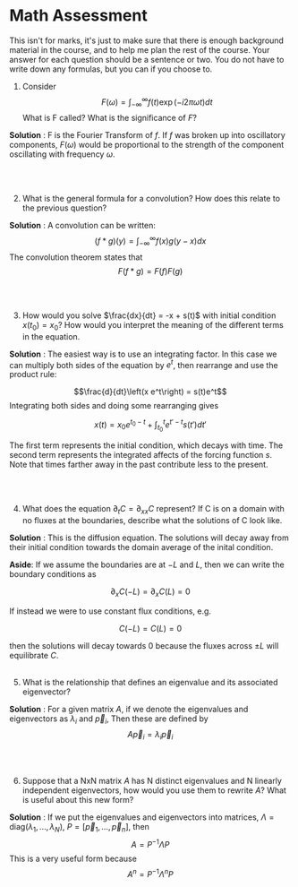 # Math Assessment 

This isn't for marks, it's just to make sure that there is enough background material in the course, and to help me plan the rest of the course. Your answer for each question should be a sentence or two. You do not have to write down any formulas, but you can if you choose to.

1. Consider 
   $$F(\omega)=\int^\infty_{-\infty} f(t)\exp\left(-i 2\pi \omega t\right) dt$$
    What is F called? What is the significance of $F$?

**Solution** : F is the Fourier Transform of $f$. If $f$ was broken up into oscillatory components, $F(\omega)$ would be proportional to the strength of the component oscillating with frequency $\omega$.

<br>
<br>

2. What is the general formula for a convolution? How does this relate to the previous question?

**Solution** : A convolution can be written: 
   $$(f*g)(y) = \int^{\infty}_{-\infty} f(x)g(y-x) dx$$
   The convolution theorem states that 
   $$F(f*g)=F(f)F(g)$$

<br>
<br>

3. How would you solve $\frac{dx}{dt} = -x + s(t)$ with initial condition $x(t_0)=x_0$? How would you interpret the meaning of the different terms in the equation.

**Solution** : The easiest way is to use an integrating factor. In this case we can multiply both sides of the equation by $e^t$, then rearrange and use the product rule: 

   $$\frac{d}{dt}\left(x e^t\right) = s(t)e^t$$
   Integrating both sides and doing some rearranging gives 
   
   $$x(t) = x_0 e^{t_0-t} + \int_{t_0}^t e^{t'-t} s(t') dt'$$

   The first term represents the initial condition, which decays with time. The second term represents the integrated affects of the forcing function $s$. Note that times farther away in the past contribute less to the present.

<br>
<br>

4. What does the equation $\partial_t C = \partial_{xx} C$ represent? If C is on a domain with no fluxes at the boundaries, describe what the solutions of C look like. 

**Solution** : This is the diffusion equation. The solutions will decay away from their initial condition towards the domain average of the inital condition.

**Aside**: If we assume the boundaries are at $-L$ and $L$, then we can write the boundary conditions as 

$$\partial_x C(-L)=\partial_x C(L)=0$$

If instead we were to use constant flux conditions, e.g. 

$$C(-L)=C(L)=0$$

 then the solutions will decay towards $0$ because the fluxes across $\pm L$ will equilibrate $C$.
<br>
<br>

5. What is the relationship that defines an eigenvalue and its associated eigenvector? 

**Solution** : For a given matrix $A$, if we denote the eigenvalues and eigenvectors as $\lambda_i$ and $\vec{p}_i$, Then these are defined by 
   $$A \vec{p}_i= \lambda_i \vec{p}_i$$ 
   
<br>
<br>

6. Suppose that a NxN matrix $A$ has N distinct eigenvalues and N linearly independent eigenvectors, how would you use them to rewrite $A$? What is useful about this new form?

**Solution** : If we put the eigenvalues and eigenvectors into matrices, $\Lambda = \mathrm{diag}(\lambda_1,...,\lambda_N)$, $P=\left[\vec{p}_1,...,\vec{p}_n\right]$, then 
   $$ A = P^{-1} \Lambda P$$ 
   This is a very useful form because 
   $$A^n = P^{-1} \Lambda^n P$$ 

